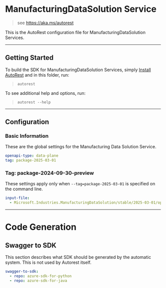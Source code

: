 # ManufacturingDataSolution Service

> see https://aka.ms/autorest

This is the AutoRest configuration file for ManufacturingDataSolution Services.

---

## Getting Started

To build the SDK for ManufacturingDataSolution Services,
simply [Install AutoRest](https://aka.ms/autorest/install) and in this folder, run:

> `autorest`

To see additional help and options, run:

> `autorest --help`

---

## Configuration

### Basic Information

These are the global settings for the Manufacturing Data Solution Service.

```yaml
openapi-type: data-plane
tag: package-2025-03-01
```

### Tag: package-2024-09-30-preview

These settings apply only when `--tag=package-2025-03-01` is specified on the command line.

```yaml $(tag) == 'package-2024-09-30-preview'
input-file:
  - Microsoft.Industries.ManufacturingDataSolution/stable/2025-03-01/openapi.json
```

---

# Code Generation

## Swagger to SDK

This section describes what SDK should be generated by the automatic system.
This is not used by Autorest itself.

```yaml $(swagger-to-sdk)
swagger-to-sdk:
  - repo: azure-sdk-for-python
  - repo: azure-sdk-for-java
```
